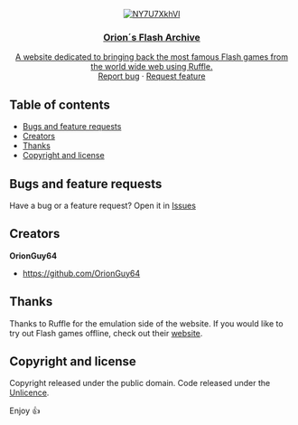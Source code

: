 <p align="center">
    <a href="https://imgbox.io/ib/NY7U7XkhVl"><img src="https://imgbox.io/ib/NY7U7XkhVl.png" alt="NY7U7XkhVl"/>

  <h3 align="center">Orion´s Flash Archive </h3>

  <p align="center">
    A website dedicated to bringing back the most famous Flash games from the world wide web using Ruffle.
    <br>
    <a href="https://github.com/OrionGuy64/flash-website/issues/new?assignees=&labels=Bugs&projects=&template=bug_report.md&title=Bugs+or+Issues">Report bug</a>
    ·
    <a href="https://github.com/OrionGuy64/flash-website/issues/new?assignees=&labels=Feature%2FGame+Request&projects=&template=feature_request.md&title=Feature+or+Game+Requests">Request feature</a>
  </p>
</p>


## Table of contents

- [Bugs and feature requests](#bugs-and-feature-requests)
- [Creators](#creators)
- [Thanks](#thanks)
- [Copyright and license](#copyright-and-license)


## Bugs and feature requests

Have a bug or a feature request? Open it in [Issues](https://github.com/OrionGuy64/flash-website/issues/new/choose)


## Creators

**OrionGuy64**

- <https://github.com/OrionGuy64>

## Thanks

Thanks to Ruffle for the emulation side of the website. If you would like to try out Flash games offline, check out their [website](https://ruffle.rs/).

## Copyright and license

Copyright released under the public domain. Code released under the [Unlicence](https://github.com/OrionGuy64/flash-website/blob/main/LICENSE).

Enjoy 👍
